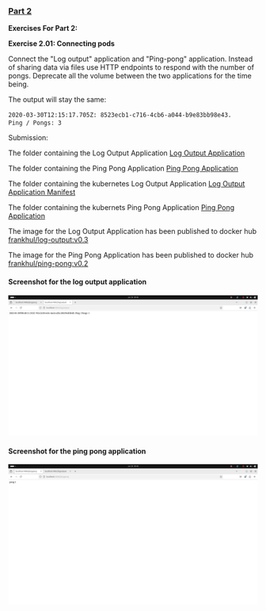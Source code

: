 ### [Part 2](https://devopswithkubernetes.com/part-2)

**Exercises For Part 2:**

**Exercise 2.01: Connecting pods**

Connect the "Log output" application and "Ping-pong" application. Instead of sharing data via files use HTTP endpoints to respond with the number of pongs. Deprecate all the volume between the two applications for the time being.

The output will stay the same:

```
2020-03-30T12:15:17.705Z: 8523ecb1-c716-4cb6-a044-b9e83bb98e43.
Ping / Pongs: 3
```

Submission:

The folder containing the Log Output Application [Log Output Application](../apps/ping-pong-log-output-data-sharing-Exercise%202.01/log-output/)

The folder containing the Ping Pong Application [Ping Pong Application](../apps/ping-pong-log-output-data-sharing-Exercise%202.01/ping-pong/)

The folder containing the kubernetes Log Output Application [Log Output Application Manifest](../apps/ping-pong-log-output-data-sharing-Exercise%202.01/log-output/manifests/)

The folder containing the kubernets Ping Pong Application [Ping Pong Application](../apps/ping-pong-log-output-data-sharing-Exercise%202.01/ping-pong/manifests/)

The image for the Log Output Application has been published to docker hub [frankhul/log-output:v0.3](https://hub.docker.com/repository/docker/frankhul/log-output/tags/v0.3/sha256-fb38e5235394e1c0d9870500e6a37f9b00f3dd7ff43537b8dba327077ff819dd)

The image for the Ping Pong Application has been published to docker hub [frankhul/ping-pong:v0.2](https://hub.docker.com/repository/docker/frankhul/ping-pong/tags/v0.2/sha256-1c060ca6d55bd2add3df198a4a0dfbc90bbc6df40a8b132276b8121165b591cc)

#### Screenshot for the log output application

![Log Output Application Screenshot](2.01/img/2.01_log_output_screenshot.png)

#### Screenshot for the ping pong application

![Ping Pong Application Screenshot](2.01/img/2.01_ping_pong_screenshot.png)
